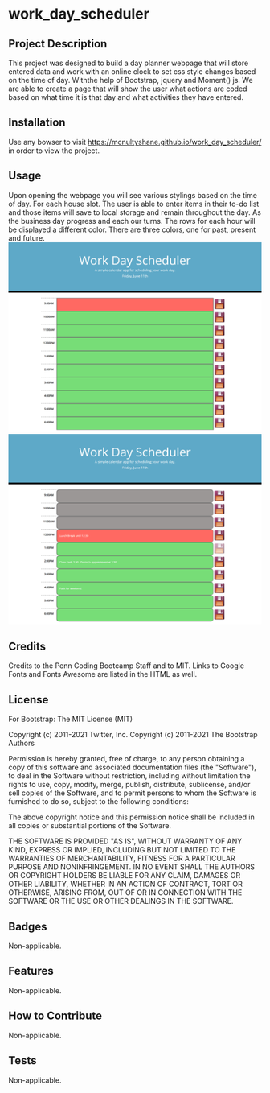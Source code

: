 # work_day_scheduler

## Project Description

This project was designed to build a day planner webpage that will store entered data and work with an online clock to set css style changes based on the time of day.  Withthe help of Bootstrap, jquery and Moment() js.  We are able to create a page that will show the user what actions are coded based on what time it is that day and what activities they have entered.  

## Installation
Use any bowser to visit https://mcnultyshane.github.io/work_day_scheduler/ in order to view the project.

## Usage
Upon opening the webpage you will see various stylings based on the time of day.
For each house slot.  The user is able to enter items in their to-do list and those items will save to local storage and remain throughout the day.  As the business day progress and each our turns. The rows for each hour will be displayed a different color.  There are three colors, one for past, present and future.  
![Opening Page Image](./assets/images/screen_cap1.JPG) 
![Midday Screen cap](./assets/images/screen_cap-midday.JPG)

## Credits
Credits to the Penn Coding Bootcamp Staff and to MIT.
Links to Google Fonts and Fonts Awesome are listed in the HTML as well.

## License

For Bootstrap:
The MIT License (MIT)

Copyright (c) 2011-2021 Twitter, Inc.
Copyright (c) 2011-2021 The Bootstrap Authors

Permission is hereby granted, free of charge, to any person obtaining a copy
of this software and associated documentation files (the "Software"), to deal
in the Software without restriction, including without limitation the rights
to use, copy, modify, merge, publish, distribute, sublicense, and/or sell
copies of the Software, and to permit persons to whom the Software is
furnished to do so, subject to the following conditions:

The above copyright notice and this permission notice shall be included in
all copies or substantial portions of the Software.

THE SOFTWARE IS PROVIDED "AS IS", WITHOUT WARRANTY OF ANY KIND, EXPRESS OR
IMPLIED, INCLUDING BUT NOT LIMITED TO THE WARRANTIES OF MERCHANTABILITY,
FITNESS FOR A PARTICULAR PURPOSE AND NONINFRINGEMENT. IN NO EVENT SHALL THE
AUTHORS OR COPYRIGHT HOLDERS BE LIABLE FOR ANY CLAIM, DAMAGES OR OTHER
LIABILITY, WHETHER IN AN ACTION OF CONTRACT, TORT OR OTHERWISE, ARISING FROM,
OUT OF OR IN CONNECTION WITH THE SOFTWARE OR THE USE OR OTHER DEALINGS IN
THE SOFTWARE.
## Badges
Non-applicable.

## Features
Non-applicable.

## How to Contribute
Non-applicable.

## Tests
Non-applicable.
